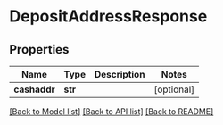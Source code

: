 # DepositAddressResponse

## Properties
Name | Type | Description | Notes
------------ | ------------- | ------------- | -------------
**cashaddr** | **str** |  | [optional] 

[[Back to Model list]](../README.md#documentation-for-models) [[Back to API list]](../README.md#documentation-for-api-endpoints) [[Back to README]](../README.md)


